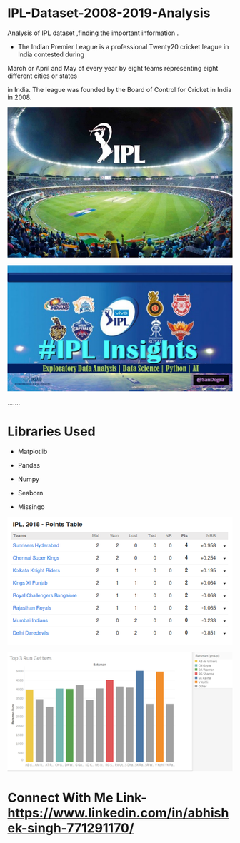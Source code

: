 # IPL-Dataset-2008-2019-Analysis

Analysis of IPL dataset ,finding the important information .

+ The Indian Premier League is a professional Twenty20 cricket league in India contested during

March or April and May of every year by eight teams representing eight different cities or states 

in India. The league was founded by the Board of Control for Cricket in India in 2008.


![image_0](images/image_0.jpg)


![IPL_1.2](images/IPL_1.2.jpg)



.......




# Libraries Used

+ Matplotlib

+ Pandas 

+ Numpy

+ Seaborn

+ Missingo



![IPL_1.5](images/IPL_1.5.png)


![IPL_1](images/IPL_1.png)


# Connect With Me Link- https://www.linkedin.com/in/abhishek-singh-771291170/
